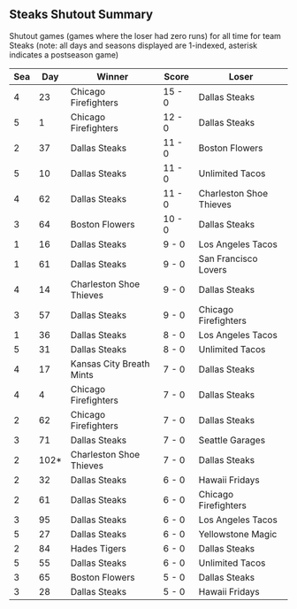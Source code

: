 ## Steaks Shutout Summary



Shutout games (games where the loser had zero runs) for all time for team Steaks (note: all days and seasons displayed are 1-indexed, asterisk indicates a postseason game)


| Sea | Day | Winner | Score | Loser | 
| ------ |------ |------ |------ |------ |
| 4 | 23 | Chicago Firefighters | 15 - 0 | Dallas Steaks | 
| 5 | 1 | Chicago Firefighters | 12 - 0 | Dallas Steaks | 
| 2 | 37 | Dallas Steaks | 11 - 0 | Boston Flowers | 
| 5 | 10 | Dallas Steaks | 11 - 0 | Unlimited Tacos | 
| 4 | 62 | Dallas Steaks | 11 - 0 | Charleston Shoe Thieves | 
| 3 | 64 | Boston Flowers | 10 - 0 | Dallas Steaks | 
| 1 | 16 | Dallas Steaks | 9 - 0 | Los Angeles Tacos | 
| 1 | 61 | Dallas Steaks | 9 - 0 | San Francisco Lovers | 
| 4 | 14 | Charleston Shoe Thieves | 9 - 0 | Dallas Steaks | 
| 3 | 57 | Dallas Steaks | 9 - 0 | Chicago Firefighters | 
| 1 | 36 | Dallas Steaks | 8 - 0 | Los Angeles Tacos | 
| 5 | 31 | Dallas Steaks | 8 - 0 | Unlimited Tacos | 
| 4 | 17 | Kansas City Breath Mints | 7 - 0 | Dallas Steaks | 
| 4 | 4 | Chicago Firefighters | 7 - 0 | Dallas Steaks | 
| 2 | 62 | Chicago Firefighters | 7 - 0 | Dallas Steaks | 
| 3 | 71 | Dallas Steaks | 7 - 0 | Seattle Garages | 
| 2 | 102* | Charleston Shoe Thieves | 7 - 0 | Dallas Steaks | 
| 2 | 32 | Dallas Steaks | 6 - 0 | Hawaii Fridays | 
| 2 | 61 | Dallas Steaks | 6 - 0 | Chicago Firefighters | 
| 3 | 95 | Dallas Steaks | 6 - 0 | Los Angeles Tacos | 
| 5 | 27 | Dallas Steaks | 6 - 0 | Yellowstone Magic | 
| 2 | 84 | Hades Tigers | 6 - 0 | Dallas Steaks | 
| 5 | 55 | Dallas Steaks | 6 - 0 | Unlimited Tacos | 
| 3 | 65 | Boston Flowers | 5 - 0 | Dallas Steaks | 
| 3 | 28 | Dallas Steaks | 5 - 0 | Hawaii Fridays | 


